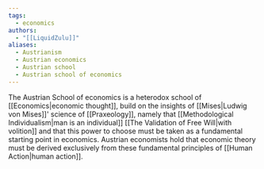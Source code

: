 ```yaml
---
tags:
  - economics
authors:
  - "[[LiquidZulu]]"
aliases:
  - Austrianism
  - Austrian economics
  - Austrian school
  - Austrian school of economics
---
```

The Austrian School of economics is a heterodox school of [[Economics|economic thought]], build on the insights of [[Mises|Ludwig von Mises]]' science of [[Praxeology]], namely that [[Methodological Individualism|man is an individual]] [[The Validation of Free Will|with volition]] and that this power to choose must be taken as a fundamental starting point in economics. Austrian economists hold that economic theory must be derived exclusively from these fundamental principles of [[Human Action|human action]].
